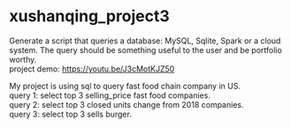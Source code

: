 # xushanqing_project3
Generate a script that queries a database: MySQL, Sqlite, Spark or a cloud system. The query should be something useful to the user and be portfolio worthy.  
project demo: https://youtu.be/J3cMotKJZ50  
  
My project is using sql to query fast food chain company in US.  
query 1: select top 3 selling_price fast food companies.  
query 2: select top 3 closed units change from 2018 companies.  
query 3: select top 3 sells burger.  

